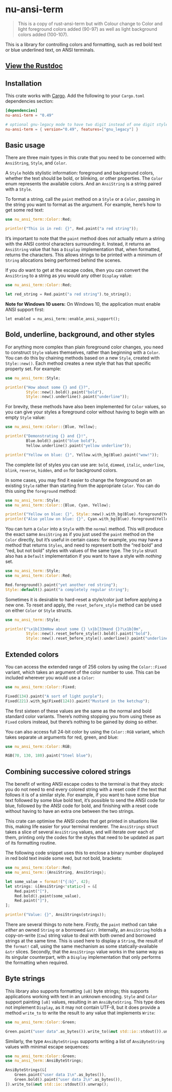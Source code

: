 # nu-ansi-term

> This is a copy of rust-ansi-term but with Colour change to Color and light foreground colors added (90-97) as well as light background colors added (100-107).

This is a library for controlling colors and formatting, such as red bold text or blue underlined text, on ANSI terminals.

## [View the Rustdoc](https://docs.rs/nu_ansi_term/)

## Installation

This crate works with [Cargo](http://crates.io). Add the following to your `Cargo.toml` dependencies section:

```toml
[dependencies]
nu-ansi-term = "0.49"

# optional gnu-legacy mode to have two digit instead of one digit styles
nu-ansi-term = { version="0.49", features=["gnu_legacy"] }
```

## Basic usage

There are three main types in this crate that you need to be concerned with: `AnsiString`, `Style`, and `Color`.

A `Style` holds stylistic information: foreground and background colors, whether the text should be bold, or blinking, or other properties.
The `Color` enum represents the available colors.
And an `AnsiString` is a string paired with a `Style`.

To format a string, call the `paint` method on a `Style` or a `Color`, passing in the string you want to format as the argument.
For example, here’s how to get some red text:

```rust
use nu_ansi_term::Color::Red;

println!("This is in red: {}", Red.paint("a red string"));
```

It’s important to note that the `paint` method does _not_ actually return a string with the ANSI control characters surrounding it.
Instead, it returns an `AnsiString` value that has a `Display` implementation that, when formatted, returns the characters.
This allows strings to be printed with a minimum of `String` allocations being performed behind the scenes.

If you _do_ want to get at the escape codes, then you can convert the `AnsiString` to a string as you would any other `Display` value:

```rust
use nu_ansi_term::Color::Red;

let red_string = Red.paint("a red string").to_string();
```

**Note for Windows 10 users:** On Windows 10, the application must enable ANSI support first:

```rust,ignore
let enabled = nu_ansi_term::enable_ansi_support();
```

## Bold, underline, background, and other styles

For anything more complex than plain foreground color changes, you need to construct `Style` values themselves, rather than beginning with a `Color`.
You can do this by chaining methods based on a new `Style`, created with `Style::new()`.
Each method creates a new style that has that specific property set.
For example:

```rust
use nu_ansi_term::Style;

println!("How about some {} and {}?",
         Style::new().bold().paint("bold"),
         Style::new().underline().paint("underline"));
```

For brevity, these methods have also been implemented for `Color` values, so you can give your styles a foreground color without having to begin with an empty `Style` value:

```rust
use nu_ansi_term::Color::{Blue, Yellow};

println!("Demonstrating {} and {}!",
         Blue.bold().paint("blue bold"),
         Yellow.underline().paint("yellow underline"));

println!("Yellow on blue: {}", Yellow.with_bg(Blue).paint("wow!"));
```

The complete list of styles you can use are:
`bold`, `dimmed`, `italic`, `underline`, `blink`, `reverse`, `hidden`, and `on` for background colors.

In some cases, you may find it easier to change the foreground on an existing `Style` rather than starting from the appropriate `Color`.
You can do this using the `foreground` method:

```rust
use nu_ansi_term::Style;
use nu_ansi_term::Color::{Blue, Cyan, Yellow};

println!("Yellow on blue: {}", Style::new().with_bg(Blue).foreground(Yellow).paint("yow!"));
println!("Also yellow on blue: {}", Cyan.with_bg(Blue).foreground(Yellow).paint("zow!"));
```

You can turn a `Color` into a `Style` with the `normal` method.
This will produce the exact same `AnsiString` as if you just used the `paint` method on the `Color` directly, but it’s useful in certain cases: for example, you may have a method that returns `Styles`, and need to represent both the “red bold” and “red, but not bold” styles with values of the same type. The `Style` struct also has a `Default` implementation if you want to have a style with _nothing_ set.

```rust
use nu_ansi_term::Style;
use nu_ansi_term::Color::Red;

Red.foreground().paint("yet another red string");
Style::default().paint("a completely regular string");
```

Sometimes it is desirable to hard-reset a style/color just before
applying a new one. To reset and apply, the `reset_before_style` method can
be used on either `Color` or `Style` structs.

```rust
use nu_ansi_term::Style;

println!("\x1b[33mHow about some {} \x1b[33mand {}?\x1b[0m",
         Style::new().reset_before_style().bold().paint("bold"),
         Style::new().reset_before_style().underline().paint("underline"));
```

## Extended colors

You can access the extended range of 256 colors by using the `Color::Fixed` variant, which takes an argument of the color number to use.
This can be included wherever you would use a `Color`:

```rust
use nu_ansi_term::Color::Fixed;

Fixed(134).paint("A sort of light purple");
Fixed(221).with_bg(Fixed(124)).paint("Mustard in the ketchup");
```

The first sixteen of these values are the same as the normal and bold standard color variants.
There’s nothing stopping you from using these as `Fixed` colors instead, but there’s nothing to be gained by doing so either.

You can also access full 24-bit color by using the `Color::RGB` variant, which takes separate `u8` arguments for red, green, and blue:

```rust
use nu_ansi_term::Color::RGB;

RGB(70, 130, 180).paint("Steel blue");
```

## Combining successive colored strings

The benefit of writing ANSI escape codes to the terminal is that they _stack_: you do not need to end every colored string with a reset code if the text that follows it is of a similar style.
For example, if you want to have some blue text followed by some blue bold text, it’s possible to send the ANSI code for blue, followed by the ANSI code for bold, and finishing with a reset code without having to have an extra one between the two strings.

This crate can optimise the ANSI codes that get printed in situations like this, making life easier for your terminal renderer.
The `AnsiStrings` struct takes a slice of several `AnsiString` values, and will iterate over each of them, printing only the codes for the styles that need to be updated as part of its formatting routine.

The following code snippet uses this to enclose a binary number displayed in red bold text inside some red, but not bold, brackets:

```rust
use nu_ansi_term::Color::Red;
use nu_ansi_term::{AnsiString, AnsiStrings};

let some_value = format!("{:b}", 42);
let strings: &[AnsiString<'static>] = &[
    Red.paint("["),
    Red.bold().paint(some_value),
    Red.paint("]"),
];

println!("Value: {}", AnsiStrings(strings));
```

There are several things to note here.
Firstly, the `paint` method can take _either_ an owned `String` or a borrowed `&str`.
Internally, an `AnsiString` holds a copy-on-write (`Cow`) string value to deal with both owned and borrowed strings at the same time.
This is used here to display a `String`, the result of the `format!` call, using the same mechanism as some statically-available `&str` slices.
Secondly, that the `AnsiStrings` value works in the same way as its singular counterpart, with a `Display` implementation that only performs the formatting when required.

## Byte strings

This library also supports formatting `[u8]` byte strings; this supports applications working with text in an unknown encoding.
`Style` and `Color` support painting `[u8]` values, resulting in an `AnsiByteString`.
This type does not implement `Display`, as it may not contain UTF-8, but it does provide a method `write_to` to write the result to any value that implements `Write`:

```rust
use nu_ansi_term::Color::Green;

Green.paint("user data".as_bytes()).write_to(&mut std::io::stdout()).unwrap();
```

Similarly, the type `AnsiByteStrings` supports writing a list of `AnsiByteString` values with minimal escape sequences:

```rust
use nu_ansi_term::Color::Green;
use nu_ansi_term::AnsiByteStrings;

AnsiByteStrings(&[
    Green.paint("user data 1\n".as_bytes()),
    Green.bold().paint("user data 2\n".as_bytes()),
]).write_to(&mut std::io::stdout()).unwrap();
```
